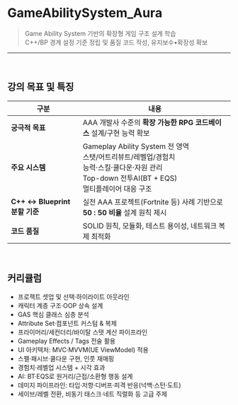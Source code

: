 # GameAbilitySystem_Aura
>Game Ability System 기반의 확장형 게임 구조 설계 학습  
>C++/BP 경계 설정 기준 정립 및 품질 코드 작성, 유지보수•확장성 확보  
---
<br>

## 강의 목표 및 특징
| 구분                        | 내용                                                                                                                        |
| ------------------------- | ------------------------------------------------------------------------------------------------------------------------- |
| **궁극적 목표**                | AAA 개발사 수준의 **확장 가능한 RPG 코드베이스** 설계/구현 능력 확보                                                                              |
| **주요 시스템**                | Gameplay Ability System 전 영역<br>스탯/어트리뷰트/레벨업/경험치<br>능력·스킬·쿨다운·자원 관리<br>Top-down 전투AI(BT + EQS)<br>멀티플레이어 대응 구조 |
| **C++ ↔ Blueprint 분할 기준** | 실전 AAA 프로젝트(Fortnite 등) 사례 기반으로 **50 : 50 비율** 설계 원칙 제시                                                                   |
| **코드 품질**                 | SOLID 원칙, 모듈화, 테스트 용이성, 네트워크 복제 최적화                                                                                       |

<br>

## 커리큘럼 
 - 프로젝트 셋업 및 선택·하이라이트 아웃라인  
 - 캐릭터 계층 구조·OOP 상속 설계  
 - GAS 핵심 클래스 심층 분석  
 - Attribute Set·컴포넌트 커스텀 & 복제  
 - 프라이머리/세컨더리/바이탈 스탯 계산 파이프라인
 - Gameplay Effects / Tags 전술 활용
 - UI 아키텍처: MVC·MVVM(UE ViewModel) 적용
 - 스펠·패시브·쿨다운 구현, 인풋 재매핑
 - 경험치·레벨업 시스템 + 시각 효과
 - AI: BT·EQS로 원거리/근접/소환형 행동 설계
 - 데미지 파이프라인: 타입·저항·디버프·피격 반응(넉백·스턴·도트)
 - 세이브/레벨 전환, 비동기 태스크·네트 직렬화 등 고급 주제
